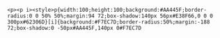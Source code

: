     <p><p i><style>p{width:100;height:100;background:#AA445F;border-radius:0 0 50% 50%;margin:94 72;box-shadow:140px 56px#E38F66,0 0 0 300px#62306D}[i]{background:#F7EC7D;border-radius:50%;margin:-188 72;box-shadow:0 -50px#AA445F,140px 0#F7EC7D
